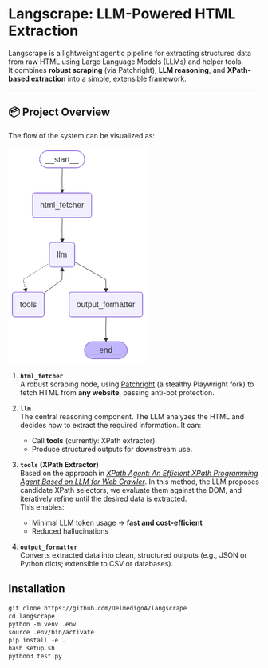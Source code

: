 # Langscrape: LLM-Powered HTML Extraction

Langscrape is a lightweight agentic pipeline for extracting structured data from raw HTML using Large Language Models (LLMs) and helper tools.  
It combines **robust scraping** (via Patchright), **LLM reasoning**, and **XPath-based extraction** into a simple, extensible framework.

---

## 📦 Project Overview

The flow of the system can be visualized as:

![Pipeline Graph](assets/graph.png)

1. **`html_fetcher`**  
   A robust scraping node, using [Patchright](https://github.com/Kaliiiiiiiiii-Vinyzu/patchright-python) (a stealthy Playwright fork) to fetch HTML from **any website**, passing anti-bot protection.

2. **`llm`**  
   The central reasoning component. The LLM analyzes the HTML and decides how to extract the required information. It can:
   - Call **tools** (currently: XPath extractor).
   - Produce structured outputs for downstream use.

3. **`tools` (XPath Extractor)**  
   Based on the approach in [*XPath Agent: An Efficient XPath Programming Agent Based on LLM for Web Crawler*](https://arxiv.org/html/2502.15688v1). In this method, the LLM proposes candidate XPath selectors, we evaluate them against the DOM, and    iteratively refine until the desired data is extracted.  
   This enables:
   - Minimal LLM token usage → **fast and cost-efficient**
   - Reduced hallucinations

4. **`output_formatter`**  
   Converts extracted data into clean, structured outputs (e.g., JSON or Python dicts; extensible to CSV or databases).

## Installation

```console
git clone https://github.com/DelmedigoA/langscrape
cd langscrape
python -m venv .env
source .env/bin/activate
pip install -e .
bash setup.sh
python3 test.py
```
